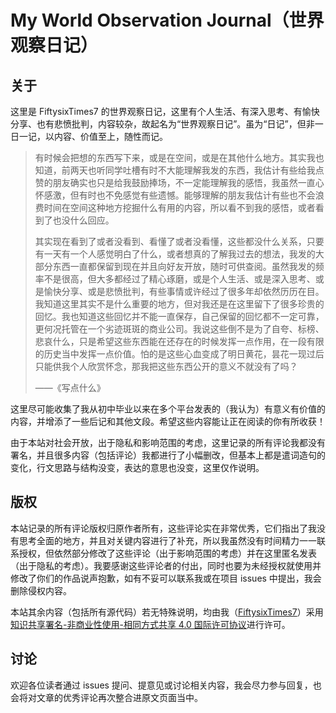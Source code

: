# My World Observation Journal（世界观察日记）

## 关于
这里是 FiftysixTimes7 的世界观察日记，这里有个人生活、有深入思考、有愉快分享、也有悲愤批判，内容较杂，故起名为“世界观察日记”。虽为“日记”，但非一日一记，以内容、价值至上，随性而记。

> 有时候会把想的东西写下来，或是在空间，或是在其他什么地方。其实我也知道，前两天也听同学吐槽有时不大能理解我发的东西，我估计有些给我点赞的朋友确实也只是给我鼓励捧场，不一定能理解我的感悟，我虽然一直心怀感激，但有时也不免感觉有些遗憾。能够理解的朋友我估计有些也不会浪费时间在空间这种地方挖掘什么有用的内容，所以看不到我的感悟，或者看到了也没什么回应。
>
> 其实现在看到了或者没看到、看懂了或者没看懂，这些都没什么关系，只要有一天有一个人感觉明白了什么，或者想真的了解我过去的想法，我发的大部分东西一直都保留到现在并且向好友开放，随时可供查阅。虽然我发的频率不是很高，但大多都经过了精心琢磨，或是个人生活、或是深入思考、或是愉快分享、或是悲愤批判，有些事情或许经过了很多年却依然历历在目。我知道这里其实不是什么重要的地方，但对我还是在这里留下了很多珍贵的回忆。我也知道这些回忆并不能一直保存，自己保留的回忆都不一定可靠，更何况托管在一个劣迹斑斑的商业公司。我说这些倒不是为了自夸、标榜、悲哀什么，只是希望这些东西能在还存在的时候发挥一点作用，在一段有限的历史当中发挥一点价值。怕的是这些心血变成了明日黄花，昙花一现过后只能供我个人欣赏怀念，那我把这些东西公开的意义不就没有了吗？
>
> ——《写点什么》

这里尽可能收集了我从初中毕业以来在多个平台发表的（我认为）有意义有价值的内容，并增添了一些后记和其他文段。希望这些内容能让正在阅读的你有所收获！

由于本站对社会开放，出于隐私和影响范围的考虑，这里记录的所有评论我都没有署名，并且很多内容（包括评论）我都进行了小幅删改，但基本上都是遣词造句的变化，行文思路与结构没变，表达的意思也没变，这里仅作说明。

## 版权
本站记录的所有评论版权归原作者所有，这些评论实在非常优秀，它们指出了我没有思考全面的地方，并且对关键内容进行了补充，所以我虽然没有时间精力一一联系授权，但依然部分修改了这些评论（出于影响范围的考虑）并在这里匿名发表（出于隐私的考虑）。我要感谢这些评论者的付出，同时也要为未经授权就使用并修改了你们的作品说声抱歉，如有不妥可以联系我或在项目 issues 中提出，我会删除侵权内容。

本站其余内容（包括所有源代码）若无特殊说明，均由我（[FiftysixTimes7](https://github.com/FiftysixTimes7)）采用[知识共享署名-非商业性使用-相同方式共享 4.0 国际许可协议](https://creativecommons.org/licenses/by-nc-sa/4.0/)进行许可。

## 讨论
欢迎各位读者通过 issues 提问、提意见或讨论相关内容，我会尽力参与回复，也会将对文章的优秀评论再次整合进原文页面当中。